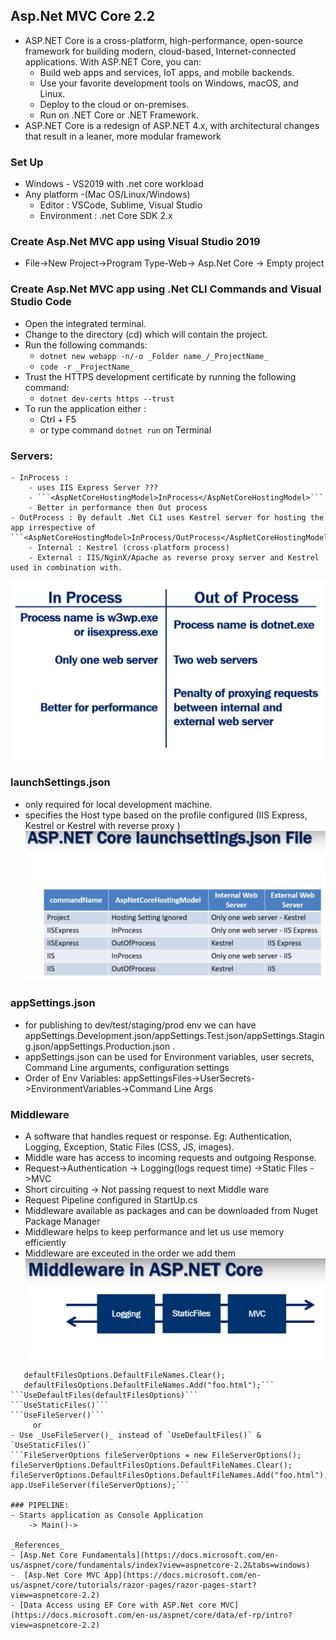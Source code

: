 ## Asp.Net MVC Core 2.2
- ASP.NET Core is a cross-platform, high-performance, open-source framework for building modern, cloud-based, Internet-connected applications. With ASP.NET Core, you can:
    - Build web apps and services, IoT apps, and mobile backends.
    - Use your favorite development tools on Windows, macOS, and Linux.
    - Deploy to the cloud or on-premises.
    - Run on .NET Core or .NET Framework.
- ASP.NET Core is a redesign of ASP.NET 4.x, with architectural changes that result in a leaner, more modular framework

### Set Up 
- Windows - VS2019 with .net core workload
- Any platform -(Mac OS/Linux/Windows)
    - Editor : VSCode, Sublime, Visual Studio
    - Environment : .net Core SDK 2.x

### Create Asp.Net MVC app using Visual Studio 2019
- File->New Project->Program Type-Web-> Asp.Net Core -> Empty project

### Create Asp.Net MVC app using .Net CLI Commands and Visual Studio Code 
- Open the integrated terminal.
- Change to the directory (cd) which will contain the project.
- Run the following commands:
    - ```dotnet new webapp -n/-o _Folder name_/_ProjectName_```
    - ```code -r _ProjectName_```
- Trust the HTTPS development certificate by running the following command:
    - ```dotnet dev-certs https --trust```
- To run the application either :
    - Ctrl + F5
    - or type command ```dotnet run``` on Terminal

### Servers:
    - InProcess : 
        - uses IIS Express Server ???
        - ```<AspNetCoreHostingModel>InProcess</AspNetCoreHostingModel>```
        - Better in performance then Out process 
    - OutProcess : By default .Net CLI uses Kestrel server for hosting the app irrespective of ```<AspNetCoreHostingModel>InProcess/OutProcess</AspNetCoreHostingModel>```
        - Internal : Kestrel (cross-platform process)
        - External : IIS/NginX/Apache as reverse proxy server and Kestrel used in combination with.
![InProcess vs OutOfProcess](https://github.com/self-upgrade-pkaur/.net-new-batches/blob/master/Docs/InProcessVsOutProcess.PNG)

### launchSettings.json
- only required for local development machine.
- specifies the Host type based on the profile configured (IIS Express, Kestrel or Kestrel with reverse proxy )
![Server Configuration in launchSettings.json](https://github.com/self-upgrade-pkaur/.net-new-batches/blob/master/Docs/launchSettings.PNG)
### appSettings.json
- for publishing to dev/test/staging/prod env we can have appSettings.Development.json/appSettings.Test.json/appSettings.Staging.json/appSettings.Production.json .
- appSettings.json can be used for Environment variables, user secrets, Command Line arguments, configuration settings
- Order of Env Variables: appSettingsFiles->UserSecrets->EnvironmentVariables->Command Line Args

### Middleware  
- A software that handles request or response. Eg: Authentication, Logging, Exception, Static Files (CSS, JS, images).
- Middle ware has access to incoming requests and outgoing Response.
- Request->Authentication -> Logging(logs request time) ->Static Files ->MVC
- Short circuiting -> Not passing request to next Middle ware
- Request Pipeline configured in StartUp.cs 
- Middleware available as packages and can be downloaded from Nuget Package Manager
- Middleware helps to keep performance and let us use memory efficiently
- Middleware are exceuted in the order we add them
![Middle ware wiring ](https://github.com/self-upgrade-pkaur/.net-new-batches/blob/master/Docs/Middleware.PNG)

```DefaultFilesOptions defaultFilesOptions = new DefaultFilesOptions();
   defaultFilesOptions.DefaultFileNames.Clear();
   defaultFilesOptions.DefaultFileNames.Add("foo.html");```
```UseDefaultFiles(defaultFilesOptions)```
```UseStaticFiles()```
```UseFileServer()```
     or
- Use _UseFileServer()_ instead of `UseDefaultFiles()` & `UseStaticFiles()`
```FileServerOptions fileServerOptions = new FileServerOptions();
fileServerOptions.DefaultFilesOptions.DefaultFileNames.Clear();
fileServerOptions.DefaultFilesOptions.DefaultFileNames.Add("foo.html");
app.UseFileServer(fileServerOptions);```

### PIPELINE:
- Starts application as Console Application 
    -> Main()->

_References_
- [Asp.Net Core Fundamentals](https://docs.microsoft.com/en-us/aspnet/core/fundamentals/index?view=aspnetcore-2.2&tabs=windows)
-  [Asp.Net Core MVC App](https://docs.microsoft.com/en-us/aspnet/core/tutorials/razor-pages/razor-pages-start?view=aspnetcore-2.2)
- [Data Access using EF Core with ASP.Net core MVC](https://docs.microsoft.com/en-us/aspnet/core/data/ef-rp/intro?view=aspnetcore-2.2)

